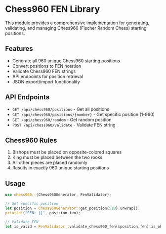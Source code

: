 # Chess960 FEN Library

This module provides a comprehensive implementation for generating, validating, and managing Chess960 (Fischer Random Chess) starting positions.

## Features

- Generate all 960 unique Chess960 starting positions
- Convert positions to FEN notation
- Validate Chess960 FEN strings
- API endpoints for position retrieval
- JSON export/import functionality

## API Endpoints

- `GET /api/chess960/positions` - Get all positions
- `GET /api/chess960/positions/{number}` - Get specific position (1-960)
- `GET /api/chess960/random` - Get random position
- `POST /api/chess960/validate` - Validate FEN string

## Chess960 Rules

1. Bishops must be placed on opposite-colored squares
2. King must be placed between the two rooks
3. All other pieces are placed randomly
4. Results in exactly 960 unique starting positions

## Usage

```rust
use chess960::{Chess960Generator, FenValidator};

// Get specific position
let position = Chess960Generator::get_position(518).unwrap();
println!("FEN: {}", position.fen);

// Validate FEN
let is_valid = FenValidator::validate_chess960_fen(&position.fen).is_ok();